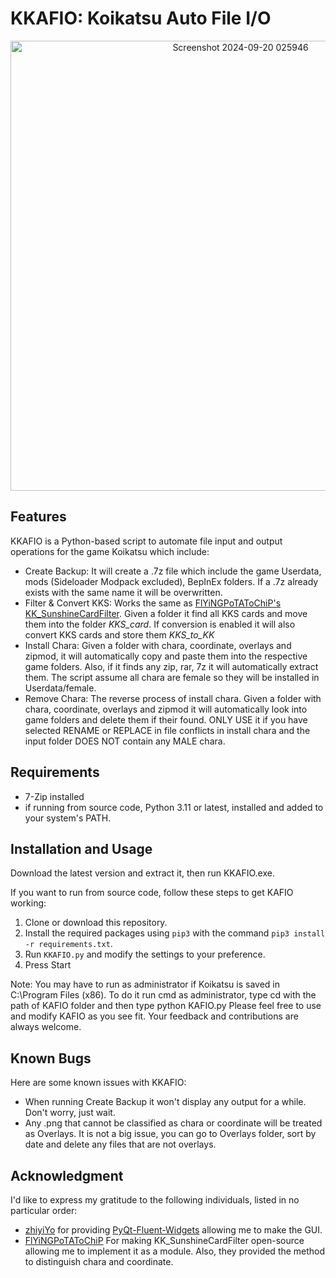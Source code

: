 # KKAFIO: Koikatsu Auto File I/O
<p align="center">
  <img width="720" alt="Screenshot 2024-09-20 025946" src="https://github.com/user-attachments/assets/cd98f504-6886-4011-9ccf-ba440e7b5080">
</p>

## Features
KKAFIO is a Python-based script to automate file input and output operations for the game Koikatsu which include:
- Create Backup: It will create a .7z file which include the game Userdata, mods (Sideloader Modpack excluded), BepInEx folders. If a .7z already exists with the same name it will be overwritten.
- Filter & Convert KKS: Works the same as [FlYiNGPoTAToChiP's KK_SunshineCardFilter](https://github.com/FlYiNGPoTAToChiP/KK_SunshineCardFilter). Given a folder it find all KKS cards and move them into the folder _KKS_card_. If conversion is enabled it will also convert KKS cards and store them _KKS_to_KK_
- Install Chara: Given a folder with chara, coordinate, overlays and zipmod, it will automatically copy and paste them into the respective game folders. Also, if it finds any zip, rar, 7z it will automatically extract them. The script assume all chara are female so they will be installed in Userdata/female. 
- Remove Chara: The reverse process of install chara.  Given a folder with chara, coordinate, overlays and zipmod it will automatically look into game folders and delete them if their found. ONLY USE it if you have selected RENAME or REPLACE in file conflicts in install chara and the input folder DOES NOT contain any MALE chara.

## Requirements 
- 7-Zip installed
- if running from source code, Python 3.11 or latest, installed and added to your system's PATH.

## Installation and Usage
Download the latest version and extract it, then run KKAFIO.exe.

If you want to run from source code, follow these steps to get KAFIO working:
1. Clone or download this repository.
2. Install the required packages using `pip3` with the command `pip3 install -r requirements.txt`.
4. Run `KKAFIO.py` and modify the settings to your preference.
5. Press Start

Note: You may have to run as administrator if Koikatsu is saved in C:\Program Files (x86). To do it run cmd as administrator, type cd with the path of KAFIO folder and then type python KAFIO.py
Please feel free to use and modify KAFIO as you see fit. Your feedback and contributions are always welcome.

## Known Bugs
Here are some known issues with KKAFIO:

- When running Create Backup it won't display any output for a while. Don't worry, just wait.
- Any .png that cannot be classified as chara or coordinate will be treated as Overlays. It is not a big issue, you can go to Overlays folder, sort by date and delete any files that are not overlays.

## Acknowledgment
I'd like to express my gratitude to the following individuals, listed in no particular order:
- [zhiyiYo](https://github.com/zhiyiYo) for providing [PyQt-Fluent-Widgets](https://github.com/zhiyiYo/PyQt-Fluent-Widgets) allowing me to make the GUI.
- [FlYiNGPoTAToChiP](https://github.com/FlYiNGPoTAToChiP) For making KK_SunshineCardFilter open-source allowing me to implement it as a module. Also, they provided the method to distinguish chara and coordinate.
